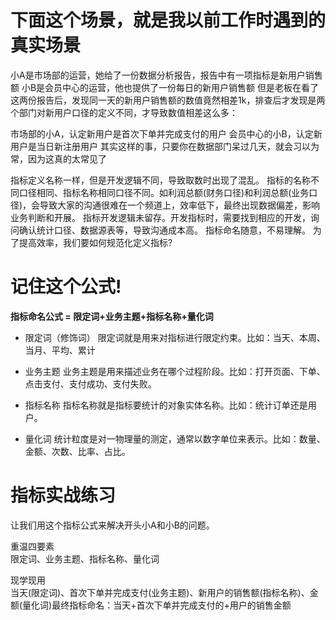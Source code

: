 # 下面这个场景，就是我以前工作时遇到的真实场景

小A是市场部的运营，她给了一份数据分析报告，报告中有一项指标是新用户销售额
小B是会员中心的运营，他也提供了一份每日的新用户销售额
但是老板在看了这两份报告后，发现同一天的新用户销售额的数值竟然相差1k，排查后才发现是两个部门对新用户口径的定义不同，才导致数值相差这么多：

市场部的小A，认定新用户是首次下单并完成支付的用户
会员中心的小B，认定新用户是当日新注册用户
其实这样的事，只要你在数据部门呆过几天，就会习以为常，因为这真的太常见了

指标定义名称一样，但是开发逻辑不同，导致取数时出现了混乱。
指标的名称不同口径相同、指标名称相同口径不同。如利润总额(财务口径)和利润总额(业务口径)，会导致大家的沟通很难在一个频道上，效率低下，最终出现数据偏差，影响业务判断和开展。
指标开发逻辑未留存。开发指标时，需要找到相应的开发，询问确认统计口径、数据源表等，导致沟通成本高。
指标命名随意，不易理解。
为了提高效率，我们要如何规范化定义指标?

# 记住这个公式!

**指标命名公式 = 限定词+业务主题+指标名称+量化词**

* 限定词（修饰词）
限定词就是用来对指标进行限定约束。比如：当天、本周、当月、平均、累计

* 业务主题
业务主题是用来描述业务在哪个过程阶段。比如：打开页面、下单、点击支付、支付成功、支付失败。

* 指标名称
指标名称就是指标要统计的对象实体名称。比如：统计订单还是用户。

* 量化词
统计粒度是对一物理量的测定，通常以数字单位来表示。比如：数量、金额、次数、比率、占比。

# 指标实战练习

让我们用这个指标公式来解决开头小A和小B的问题。

重温四要素  
限定词、业务主题、指标名称、量化词

现学现用  
当天(限定词)、首次下单并完成支付(业务主题)、新用户的销售额(指标名称)、金额(量化词)最终指标命名：当天+首次下单并完成支付的+用户的销售金额